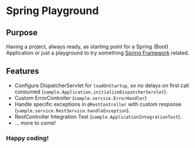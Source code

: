 # Spring Playground

## Purpose

Having a project, always ready, as starting point for a Spring (Boot) Application or just a playground to try something [Spring Framework](https://spring.io) related.

## Features

* Configure DispatcherServlet for `loadOnStartup`, so no delays on first call consumed (`sample.Application.initializeDispatcherServlet`).
* Custom ErrorController (`sample.service.ErrorHandler`)
* Handle specific exceptions in `@RestController` with custom response (`sample.service.RestService.handleException`).
* RestController Integration Test (`sample.ApplicationIntegrationTest`).
* ... more to come!

### Happy coding!